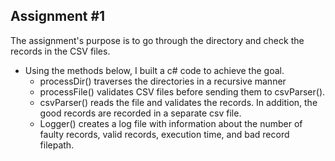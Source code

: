 Assignment #1
-------------------------------------------------------------------

The assignment's purpose is to go through the directory and check the records in the CSV files.
- Using the methods below, I built a c# code to achieve the goal.
	- processDir() traverses the directories in a recursive manner
	- processFile() validates CSV files before sending them to csvParser(). 
	- csvParser() reads the file and validates the records. In addition, the good records are recorded in a separate csv file. 
	- Logger() creates a log file with information about the number of faulty records, valid records, execution time, and bad record filepath.